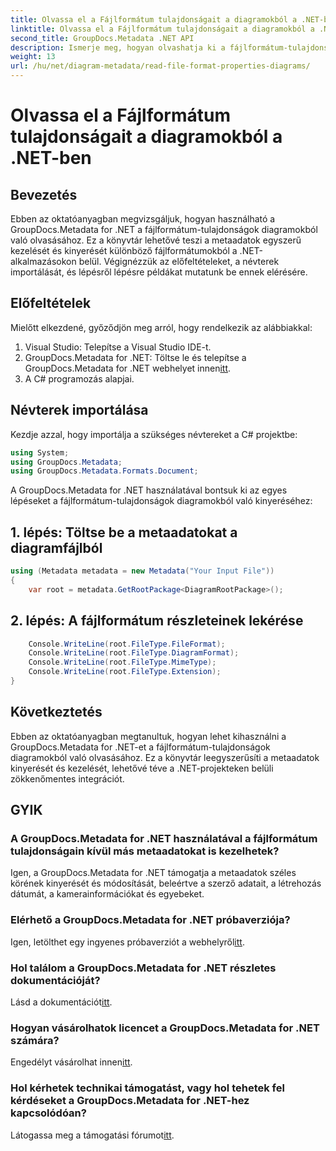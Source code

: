 ```yaml
---
title: Olvassa el a Fájlformátum tulajdonságait a diagramokból a .NET-ben
linktitle: Olvassa el a Fájlformátum tulajdonságait a diagramokból a .NET-ben
second_title: GroupDocs.Metadata .NET API
description: Ismerje meg, hogyan olvashatja ki a fájlformátum-tulajdonságokat diagramokból a .NET-ben a GroupDocs.Metadata használatával. Könnyedén bontsa ki a részletes metaadatokat.
weight: 13
url: /hu/net/diagram-metadata/read-file-format-properties-diagrams/
---
```


# Olvassa el a Fájlformátum tulajdonságait a diagramokból a .NET-ben

## Bevezetés
Ebben az oktatóanyagban megvizsgáljuk, hogyan használható a GroupDocs.Metadata for .NET a fájlformátum-tulajdonságok diagramokból való olvasásához. Ez a könyvtár lehetővé teszi a metaadatok egyszerű kezelését és kinyerését különböző fájlformátumokból a .NET-alkalmazásokon belül. Végignézzük az előfeltételeket, a névterek importálását, és lépésről lépésre példákat mutatunk be ennek elérésére.

## Előfeltételek
Mielőtt elkezdené, győződjön meg arról, hogy rendelkezik az alábbiakkal:
1. Visual Studio: Telepítse a Visual Studio IDE-t.
2.  GroupDocs.Metadata for .NET: Töltse le és telepítse a GroupDocs.Metadata for .NET webhelyet innen[itt](https://releases.groupdocs.com/metadata/net/).
3. A C# programozás alapjai.

## Névterek importálása
Kezdje azzal, hogy importálja a szükséges névtereket a C# projektbe:
```csharp
using System;
using GroupDocs.Metadata;
using GroupDocs.Metadata.Formats.Document;
```

A GroupDocs.Metadata for .NET használatával bontsuk ki az egyes lépéseket a fájlformátum-tulajdonságok diagramokból való kinyeréséhez:
## 1. lépés: Töltse be a metaadatokat a diagramfájlból
```csharp
using (Metadata metadata = new Metadata("Your Input File"))
{
    var root = metadata.GetRootPackage<DiagramRootPackage>();
```
## 2. lépés: A fájlformátum részleteinek lekérése
```csharp
    Console.WriteLine(root.FileType.FileFormat);
    Console.WriteLine(root.FileType.DiagramFormat);
    Console.WriteLine(root.FileType.MimeType);
    Console.WriteLine(root.FileType.Extension);
}
```

## Következtetés
Ebben az oktatóanyagban megtanultuk, hogyan lehet kihasználni a GroupDocs.Metadata for .NET-et a fájlformátum-tulajdonságok diagramokból való olvasásához. Ez a könyvtár leegyszerűsíti a metaadatok kinyerését és kezelését, lehetővé téve a .NET-projekteken belüli zökkenőmentes integrációt.

## GYIK
### A GroupDocs.Metadata for .NET használatával a fájlformátum tulajdonságain kívül más metaadatokat is kezelhetek?
Igen, a GroupDocs.Metadata for .NET támogatja a metaadatok széles körének kinyerését és módosítását, beleértve a szerző adatait, a létrehozás dátumát, a kamerainformációkat és egyebeket.
### Elérhető a GroupDocs.Metadata for .NET próbaverziója?
 Igen, letölthet egy ingyenes próbaverziót a webhelyről[itt](https://releases.groupdocs.com/).
### Hol találom a GroupDocs.Metadata for .NET részletes dokumentációját?
 Lásd a dokumentációt[itt](https://tutorials.groupdocs.com/metadata/net/).
### Hogyan vásárolhatok licencet a GroupDocs.Metadata for .NET számára?
 Engedélyt vásárolhat innen[itt](https://purchase.groupdocs.com/buy).
### Hol kérhetek technikai támogatást, vagy hol tehetek fel kérdéseket a GroupDocs.Metadata for .NET-hez kapcsolódóan?
 Látogassa meg a támogatási fórumot[itt](https://forum.groupdocs.com/c/metadata/14).